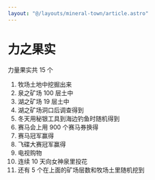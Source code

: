 ```yaml
---
layout: "@/layouts/mineral-town/article.astro"
---
```


# 力之果实

力量果实共 15 个

1. 牧场土地中挖掘出来
2. 泉之矿场 100 层土中
3. 湖之矿场 19 层土中
4. 湖之矿场洞口后调查得到
5. 冬天用秘银工具到海边钓鱼时随机得到
6. 赛马会上用 900 个赛马券换得
7. 赛马冠军赢得
8. 飞碟大赛冠军赢得
9. 电视购物
10. 连续 10 天向女神泉里投花
11. 还有 5 个在上面的矿场层数和牧场土里随机挖到
